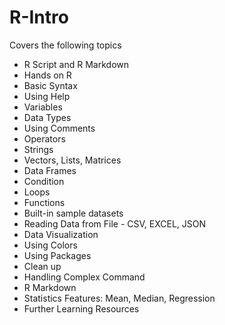 # R-Intro
Covers the following topics
- R Script and R Markdown
- Hands on R
- Basic Syntax
- Using Help
- Variables
- Data Types
- Using Comments
- Operators
- Strings
- Vectors, Lists, Matrices
- Data Frames
- Condition
- Loops
- Functions
- Built-in sample datasets
- Reading Data from File - CSV, EXCEL, JSON
- Data Visualization
- Using Colors
- Using Packages
- Clean up
- Handling Complex Command
- R Markdown
- Statistics Features: Mean, Median, Regression
- Further Learning Resources